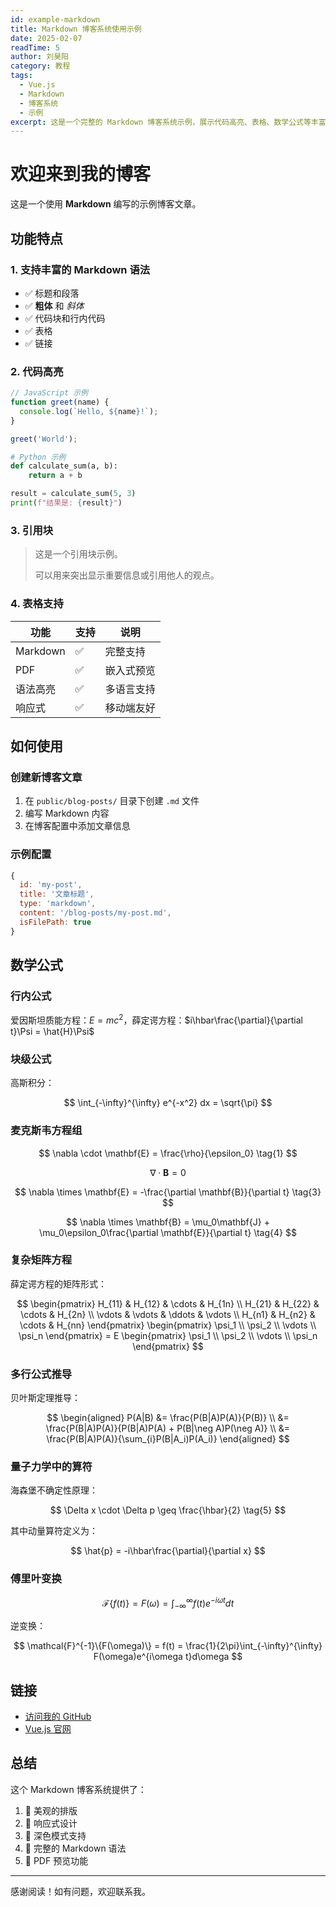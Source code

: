 ```yaml
---
id: example-markdown
title: Markdown 博客系统使用示例
date: 2025-02-07
readTime: 5
author: 刘昊阳
category: 教程
tags:
  - Vue.js
  - Markdown
  - 博客系统
  - 示例
excerpt: 这是一个完整的 Markdown 博客系统示例，展示代码高亮、表格、数学公式等丰富功能的使用方法。
---
```


# 欢迎来到我的博客

这是一个使用 **Markdown** 编写的示例博客文章。

## 功能特点

### 1. 支持丰富的 Markdown 语法

- ✅ 标题和段落
- ✅ **粗体** 和 *斜体*
- ✅ 代码块和行内代码
- ✅ 表格
- ✅ 链接

### 2. 代码高亮

```javascript
// JavaScript 示例
function greet(name) {
  console.log(`Hello, ${name}!`);
}

greet('World');
```

```python
# Python 示例
def calculate_sum(a, b):
    return a + b

result = calculate_sum(5, 3)
print(f"结果是: {result}")
```

### 3. 引用块

> 这是一个引用块示例。
> 
> 可以用来突出显示重要信息或引用他人的观点。

### 4. 表格支持

| 功能 | 支持 | 说明 |
|------|------|------|
| Markdown | ✅ | 完整支持 |
| PDF | ✅ | 嵌入式预览 |
| 语法高亮 | ✅ | 多语言支持 |
| 响应式 | ✅ | 移动端友好 |

## 如何使用

### 创建新博客文章

1. 在 `public/blog-posts/` 目录下创建 `.md` 文件
2. 编写 Markdown 内容
3. 在博客配置中添加文章信息

### 示例配置

```javascript
{
  id: 'my-post',
  title: '文章标题',
  type: 'markdown',
  content: '/blog-posts/my-post.md',
  isFilePath: true
}
```

## 数学公式

### 行内公式

爱因斯坦质能方程：$E = mc^2$，薛定谔方程：$i\hbar\frac{\partial}{\partial t}\Psi = \hat{H}\Psi$

### 块级公式

高斯积分：

$$
\int_{-\infty}^{\infty} e^{-x^2} dx = \sqrt{\pi}
$$

### 麦克斯韦方程组

$$
\nabla \cdot \mathbf{E} = \frac{\rho}{\epsilon_0} \tag{1}
$$

$$
\nabla \cdot \mathbf{B} = 0 \tag{2}
$$

$$
\nabla \times \mathbf{E} = -\frac{\partial \mathbf{B}}{\partial t} \tag{3}
$$

$$
\nabla \times \mathbf{B} = \mu_0\mathbf{J} + \mu_0\epsilon_0\frac{\partial \mathbf{E}}{\partial t} \tag{4}
$$

### 复杂矩阵方程

薛定谔方程的矩阵形式：

$$
\begin{pmatrix}
H_{11} & H_{12} & \cdots & H_{1n} \\
H_{21} & H_{22} & \cdots & H_{2n} \\
\vdots & \vdots & \ddots & \vdots \\
H_{n1} & H_{n2} & \cdots & H_{nn}
\end{pmatrix}
\begin{pmatrix}
\psi_1 \\
\psi_2 \\
\vdots \\
\psi_n
\end{pmatrix}
= E
\begin{pmatrix}
\psi_1 \\
\psi_2 \\
\vdots \\
\psi_n
\end{pmatrix}
$$

### 多行公式推导

贝叶斯定理推导：

$$
\begin{aligned}
P(A|B) &= \frac{P(B|A)P(A)}{P(B)} \\
&= \frac{P(B|A)P(A)}{P(B|A)P(A) + P(B|\neg A)P(\neg A)} \\
&= \frac{P(B|A)P(A)}{\sum_{i}P(B|A_i)P(A_i)}
\end{aligned}
$$

### 量子力学中的算符

海森堡不确定性原理：

$$
\Delta x \cdot \Delta p \geq \frac{\hbar}{2} \tag{5}
$$

其中动量算符定义为：

$$
\hat{p} = -i\hbar\frac{\partial}{\partial x}
$$

### 傅里叶变换

$$
\mathcal{F}\{f(t)\} = F(\omega) = \int_{-\infty}^{\infty} f(t)e^{-i\omega t}dt
$$

逆变换：

$$
\mathcal{F}^{-1}\{F(\omega)\} = f(t) = \frac{1}{2\pi}\int_{-\infty}^{\infty} F(\omega)e^{i\omega t}d\omega
$$

## 链接

- [访问我的 GitHub](https://github.com)
- [Vue.js 官网](https://vuejs.org)

## 总结

这个 Markdown 博客系统提供了：

1. 🎨 美观的排版
2. 📱 响应式设计
3. 🌙 深色模式支持
4. 📝 完整的 Markdown 语法
5. 📄 PDF 预览功能

---

感谢阅读！如有问题，欢迎联系我。


